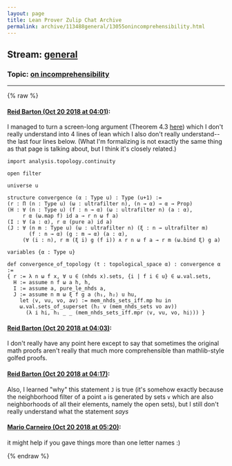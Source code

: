 ```yaml
---
layout: page
title: Lean Prover Zulip Chat Archive 
permalink: archive/113488general/13055onincomprehensibility.html
---
```


## Stream: [general](index.html)
### Topic: [on incomprehensibility](13055onincomprehensibility.html)

---


{% raw %}
#### [ Reid Barton (Oct 20 2018 at 04:01)](https://leanprover.zulipchat.com/#narrow/stream/113488-general/topic/on%20incomprehensibility/near/136149992):
I managed to turn a screen-long argument (Theorem 4.3 [here](https://ncatlab.org/nlab/show/relational+beta-module#conc)) which I don't really understand into 4 lines of lean which I also don't really understand--the last four lines below. (What I'm formalizing is not exactly the same thing as that page is talking about, but I think it's closely related.)
```lean
import analysis.topology.continuity

open filter

universe u

structure convergence (α : Type u) : Type (u+1) :=
(r : Π (n : Type u) (ω : ultrafilter n), (n → α) → α → Prop)
(H : ∀ (n : Type u) (f : n → α) (ω : ultrafilter n) (a : α),
     r α (ω.map f) id a → r n ω f a)
(I : ∀ (a : α), r α (pure a) id a)
(J : ∀ (n m : Type u) (ω : ultrafilter n) (ξ : n → ultrafilter m)
       (f : n → α) (g : m → α) (a : α),
     (∀ (i : n), r m (ξ i) g (f i)) ∧ r n ω f a → r m (ω.bind ξ) g a)

variables {α : Type u}

def convergence_of_topology (t : topological_space α) : convergence α :=
{ r := λ n ω f x, ∀ u ∈ (nhds x).sets, {i | f i ∈ u} ∈ ω.val.sets,
  H := assume n f ω a h, h,
  I := assume a, pure_le_nhds a,
  J := assume n m ω ξ f g a ⟨h₁, h₂⟩ u hu,
    let ⟨v, vu, vo, av⟩ := mem_nhds_sets_iff.mp hu in
    ω.val.sets_of_superset (h₂ v (mem_nhds_sets vo av))
      (λ i hi, h₁ _ _ (mem_nhds_sets_iff.mpr ⟨v, vu, vo, hi⟩)) }
```

#### [ Reid Barton (Oct 20 2018 at 04:03)](https://leanprover.zulipchat.com/#narrow/stream/113488-general/topic/on%20incomprehensibility/near/136150057):
I don't really have any point here except to say that sometimes the original math proofs aren't really that much more comprehensible than mathlib-style golfed proofs.

#### [ Reid Barton (Oct 20 2018 at 04:17)](https://leanprover.zulipchat.com/#narrow/stream/113488-general/topic/on%20incomprehensibility/near/136150448):
Also, I learned "why" this statement `J` is true (it's somehow exactly because the neighborhood filter of a point `a` is generated by sets `v` which are also neighborhoods of all their elements, namely the open sets), but I still don't really understand what the statement *says*

#### [ Mario Carneiro (Oct 20 2018 at 05:20)](https://leanprover.zulipchat.com/#narrow/stream/113488-general/topic/on%20incomprehensibility/near/136152145):
it might help if you gave things more than one letter names :)


{% endraw %}
